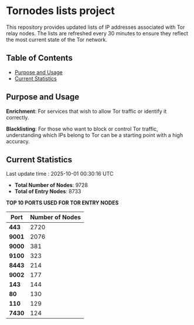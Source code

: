 # Tornodes lists project

This repository provides updated lists of IP addresses associated with Tor relay nodes. The lists are refreshed every 30 minutes to ensure they reflect the most current state of the Tor network.

## Table of Contents

- [Purpose and Usage](#purpose-and-usage)
- [Current Statistics](#current-statistics)


## Purpose and Usage

**Enrichment**: For services that wish to allow Tor traffic or identify it correctly.

**Blacklisting**: For those who want to block or control Tor traffic, understanding which IPs belong to Tor can be a starting point with a high accuracy.

## Current Statistics

Last update time : 2025-10-01 00:30:16 UTC

- **Total Number of Nodes**: 9728
- **Total of Entry Nodes**: 8733

**TOP 10 PORTS USED FOR TOR ENTRY NODES**

| **Port** | **Number of Nodes** |
|------|-----------------|
| **443**   | 2720  |
| **9001**   | 2076  |
| **9000**   | 381  |
| **9100**   | 323  |
| **8443**   | 214  |
| **9002**   | 177  |
| **143**   | 144  |
| **80**   | 130  |
| **110**   | 129  |
| **7430**   | 124  |

